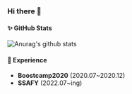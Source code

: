 ### Hi there 👋


#### ✨ GitHub Stats
![Anurag's github stats](https://github-readme-stats.vercel.app/api?username=mjseok&show_icons=true&theme=radical)


#### 📌 Experience
- **Boostcamp2020** (2020.07~2020.12)
- **SSAFY** (2022.07~ing)

<!--
**mjseok/mjseok** is a ✨ _special_ ✨ repository because its `README.md` (this file) appears on your GitHub profile.

Here are some ideas to get you started:

- 🔭 I’m currently working on ...
- 🌱 I’m currently learning ...
- 👯 I’m looking to collaborate on ...
- 🤔 I’m looking for help with ...
- 💬 Ask me about ...
- 📫 How to reach me: ...
- 😄 Pronouns: ...
- ⚡ Fun fact: ...
-->
